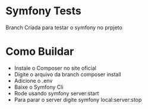 # Symfony Tests
Branch Criada para testar o symfony no prpjeto

# Como Buildar
- Instale o Composer no site oficial
- Digite o arquivo da branch composer install
- Adicione o .env 
- Baixe o Symfony Cli
- Rode usando symfony server:start
- Para parar o server digite symfony local:server:stop